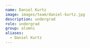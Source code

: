 ```yaml
---
name: Daniel Kurtz
image: images/team/daniel-kurtz.jpg
description: undergrad
role: undergrad
group: alumni
aliases:
  - Daniel Kurtz
---
```


